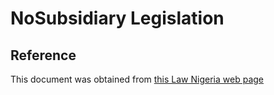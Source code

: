 # NoSubsidiary Legislation

## Reference

This document was obtained from [this Law Nigeria web page](http://www.lawnigeria.com/LFN/P/Petroleum%28Special%29Trust-Fund-Act.php)
